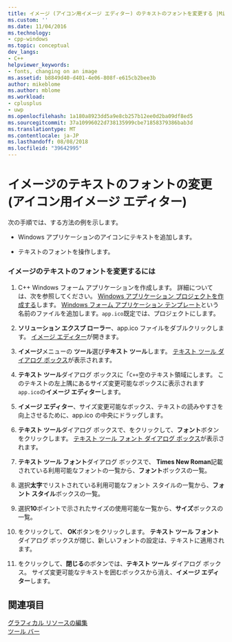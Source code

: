 ```yaml
---
title: イメージ (アイコン用イメージ エディター) のテキストのフォントを変更する |Microsoft Docs
ms.custom: ''
ms.date: 11/04/2016
ms.technology:
- cpp-windows
ms.topic: conceptual
dev_langs:
- C++
helpviewer_keywords:
- fonts, changing on an image
ms.assetid: b8849d40-d401-4e06-808f-e615cb2bee3b
author: mikeblome
ms.author: mblome
ms.workload:
- cplusplus
- uwp
ms.openlocfilehash: 1a180a8923dd5a9e8cb257b12ee0d2ba09df8ed5
ms.sourcegitcommit: 37a10996022d738135999cbe71858379386bab3d
ms.translationtype: MT
ms.contentlocale: ja-JP
ms.lasthandoff: 08/08/2018
ms.locfileid: "39642995"
---
```

# <a name="changing-the-font-of-text-on-an-image-image-editor-for-icons"></a>イメージのテキストのフォントの変更 (アイコン用イメージ エディター)
次の手順では、する方法の例を示します。  
  
-   Windows アプリケーションのアイコンにテキストを追加します。  
  
-   テキストのフォントを操作します。  
  
### <a name="to-change-the-font-of-text-on-an-image"></a>イメージのテキストのフォントを変更するには  
  
1.  C++ Windows フォーム アプリケーションを作成します。 詳細については、次を参照してください。 [Windows アプリケーション プロジェクトを作成する](http://msdn.microsoft.com/b2f93fed-c635-4705-8d0e-cf079a264efa)します。 [Windows フォーム アプリケーション テンプレート](http://msdn.microsoft.com/1babdebf-ab3f-4a64-a608-98499a5b9cea)という名前のファイルを追加します。`app.ico`既定では、プロジェクトにします。  
  
2.  **ソリューション エクスプ ローラー**、app.ico ファイルをダブルクリックします。 [イメージ エディター](../windows/image-editor-for-icons.md)が開きます。  
  
3.  **イメージ**メニューの **ツール**選び**テキスト ツール**します。 [テキスト ツール ダイアログ ボックス](../windows/text-tool-dialog-box-image-editor-for-icons.md)が表示されます。  
  
4.  **テキスト ツール**ダイアログ ボックスに「`C++`空のテキスト領域にします。 このテキストの左上隅にあるサイズ変更可能なボックスに表示されます`app.ico`の**イメージ エディター**します。  
  
5.  **イメージ エディター**、サイズ変更可能なボックス、テキストの読みやすさを向上させるために、app.ico の中央にドラッグします。  
  
6.  **テキスト ツール**ダイアログ ボックスで、をクリックして、**フォント**ボタンをクリックします。 [テキスト ツール フォント ダイアログ ボックス](../windows/text-tool-font-dialog-box-image-editor-for-icons.md)が表示されます。  
  
7.  **テキスト ツール フォント**ダイアログ ボックスで、 **Times New Roman**記載されている利用可能なフォントの一覧から、**フォント**ボックスの一覧。  
  
8.  選択**太字**でリストされている利用可能なフォント スタイルの一覧から、**フォント スタイル**ボックスの一覧。  
  
9. 選択**10**ポイントで示されたサイズの使用可能な一覧から、**サイズ**ボックスの一覧。  
  
10. をクリックして、 **OK**ボタンをクリックします。 **テキスト ツール フォント** ダイアログ ボックスが閉じ、新しいフォントの設定は、テキストに適用されます。  
  
11. をクリックして、**閉じる**のボタンでは、**テキスト ツール** ダイアログ ボックス。 サイズ変更可能なテキストを囲むボックスから消え、**イメージ エディター**します。  
  
## <a name="see-also"></a>関連項目  
 [グラフィカル リソースの編集](../windows/editing-graphical-resources-image-editor-for-icons.md)   
 [ツール バー](../windows/toolbar-image-editor-for-icons.md)